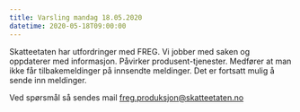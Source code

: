 ```yaml
---
title: Varsling mandag 18.05.2020
datetime: 2020-05-18T09:00:00
---
```

Skatteetaten har utfordringer med FREG. Vi jobber med saken og oppdaterer med informasjon.
Påvirker produsent-tjenester. Medfører at man ikke får tilbakemeldinger på innsendte meldinger. Det er fortsatt mulig å sende inn meldinger.

Ved spørsmål så sendes mail freg.produksjon@skatteetaten.no
